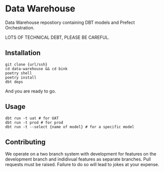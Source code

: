 # Data Warehouse

Data Warehouse repostiory containing DBT models and Prefect Orchestration.

LOTS OF TECHNICAL DEBT, PLEASE BE CAREFUL.

## Installation

```shell
git clone {url/ssh}
cd data-warehouse && cd bink
poetry shell
poetry install
dbt deps
```
And you are ready to go.

## Usage

```shell
dbt run -t uat # for UAT
dbt run -t prod # for prod
dbt run -t --select {name of model} # for a specific model
```

## Contributing

We operate on a two branch system with development for features on the development branch and indidivual features as separate branches.
Pull requests must be raised. Failure to do so will lead to jokes at your expense.